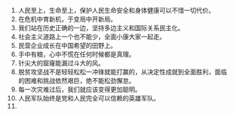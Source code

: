 1. 人民至上，生命至上，保护人民生命安全和身体健康可以不惜一切代价。
2. 在危机中育新机，于变局中开新局。
3. 我们站在历史正确的一边，坚持多边主义和国际关系民主化。
4. 社会主义道路上一个也不能少，全面小康大家一起走。
5. 民营企业成长在中国希望的田野上。
6. 手中有粮，心中不慌在任何时候都是真理。
7. 针尖大的窟窿能漏过斗大的风。
8. 脱贫攻坚战不是轻轻松松一冲锋就能打赢的，从决定性成就到全面胜利，面临的困难和挑战依然艰巨，绝不能松劲懈怠。
9. 每一次灾难过后，我们就应该变得更加聪明。
10. 人民军队始终是党和人民完全可以信赖的英雄军队。
11. 
